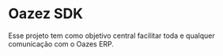 # Oazez SDK

Esse projeto tem como objetivo central facilitar toda e qualquer comunicação com o Oazes ERP.

